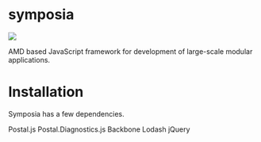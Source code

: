 symposia 
========

<img src="https://travis-ci.org/posbo/symposia.png?branch=master">

AMD based JavaScript framework for development of large-scale modular applications.


Installation
============

Symposia has a few dependencies.

Postal.js
Postal.Diagnostics.js
Backbone
Lodash
jQuery

